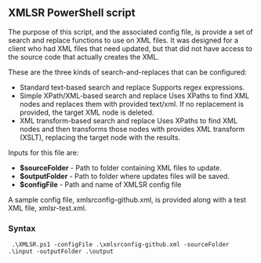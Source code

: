 ## XMLSR PowerShell script

The purpose of this script, and the associated config file, is provide a set of search and replace functions to use on XML files. 
It was designed for a client who had XML files that need updated, but that did not have access to the source code that actually creates 
the XML.

These are the three kinds of search-and-replaces that can be configured:
- Standard text-based search and replace Supports regex expressions.
- Simple XPath/XML-based search and replace Uses XPaths to find XML nodes and replaces them with provided text/xml. If no replacement is provided, the target XML node is deleted.
- XML transform-based search and replace Uses XPaths to find XML nodes and then transforms those nodes with provides XML transform (XSLT), replacing the target node with the results.

Inputs for this file are:
- **$sourceFolder** - Path to folder containing XML files to update.
- **$outputFolder** - Path to folder where updates files will be saved.
- **$configFile** - Path and name of XMLSR config file

A sample config file, xmlsrconfig-github.xml, is provided along with a test XML file, xmlsr-test.xml.

### Syntax

```
 .\XMLSR.ps1 -configFile .\xmlsrconfig-github.xml -sourceFolder .\input -outputFolder .\output
```
